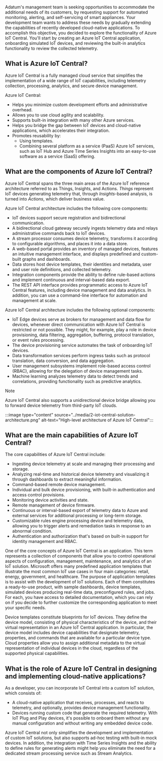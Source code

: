 ﻿Adatum's management team is seeking opportunities to accommodate the additional needs of its customers, by requesting support for automated monitoring, alerting, and self-servicing of smart appliances. Your development team wants to address these needs by gradually extending the capabilities of recently developed cloud-native applications. To accomplish this objective, you decided to explore the functionality of Azure IoT Central. You'll start by creating an Azure IoT Central application, onboarding simulated IoT devices, and reviewing the built-in analytics functionality to review the collected telemetry.
<!--LM: FYI, "Adatum" was flagged by Acrolink as a spelling error.-->
## What is Azure IoT Central?

Azure IoT Central is a fully managed cloud service that simplifies the implementation of a wide range of IoT capabilities, including telemetry collection, processing, analytics, and secure device management.

Azure IoT Central:

- Helps you minimize custom development efforts and administrative overhead.
- Allows you to use cloud agility and scalability.
- Supports built-in integration with many other Azure services.
- Helps you bridge the gap between IoT devices and cloud-native applications, which accelerates their integration.
- Promotes reusability by:
  - Using templates.
  - Combining several platform as a service (PaaS) Azure IoT services, such as IoT Hub and Azure Time Series Insights into an easy-to-use software as a service (SaaS) offering.

## What are the components of Azure IoT Central?

Azure IoT Central spans the three main areas of the Azure IoT reference architecture referred to as Things, Insights, and Actions. *Things* represent IoT devices generating telemetry that, through *Insights*-based analysis, is turned into *Actions*, which deliver business value.

Azure IoT Central architecture includes the following core components:

  - IoT devices support secure registration and bidirectional communication.
  - A bidirectional cloud gateway securely ingests telemetry data and relays administrative commands back to IoT devices.
  - A stream processor consumes device telemetry, transforms it according to configurable algorithms, and places it into a data store.
  - A web-based portal provides an inventory of managed devices, features an intuitive management interface, and displays predefined and custom-built graphs and dashboards.
  - Data stores host device templates, their identities and metadata, user and user role definitions, and collected telemetry.
  - Integration components provide the ability to define rule-based actions and implement continuous and interval-based data export.
  - The REST API interface provides programmatic access to Azure IoT Central features, including device management and data analytics. In addition, you can use a command-line interface for automation and management at scale.

Azure IoT Central architecture includes the following optional components:

  - IoT Edge devices serve as brokers for management and data flow for devices, whenever direct communication with Azure IoT Central is restricted or not possible. They might, for example, play a role in device provisioning, data filtering, aggregation, buffering, protocol translation, or event rules processing.
  - The device provisioning service automates the task of onboarding IoT devices.
  - Data transformation services perform ingress tasks such as protocol translation, data conversion, and data aggregation.
  - User management subsystems implement role-based access control (RBAC), allowing for the delegation of device management tasks.
  - Machine learning analyzes telemetry data to detect trends and correlations, providing functionality such as predictive analytics.

> [!NOTE]
> Azure IoT Central also supports a unidirectional device bridge allowing you to forward device telemetry from third-party IoT clouds.

:::image type="content" source="../media/2-iot-central-solution-architecture.png" alt-text="High-level architecture of Azure IoT Central":::

## What are the main capabilities of Azure IoT Central?

The core capabilities of Azure IoT Central include:

- Ingesting device telemetry at scale and managing their processing and storage.
- Analyzing real-time and historical device telemetry and visualizing it through dashboards to extract meaningful information.
- Command-based remote device management.
- Individual and bulk device provisioning, with built-in authentication and access control provisions.
- Monitoring device activities and state.
- Remote management of device firmware.
- Continuous or interval-based export of telemetry data to Azure and external services for additional processing or long-term storage.
- Customizable rules engine processing device and telemetry data, allowing you to trigger alerts and remediation tasks in response to an abnormal condition.
- Authentication and authorization that's based on built-in support for identity management and RBAC.

One of the core concepts of Azure IoT Central is an application. This term represents a collection of components that allow you to control operational aspects of configuration, management, maintenance, and analytics of an IoT solution. Microsoft offers many predefined application templates that illustrate the most common IoT use cases in four main categories: retail, energy, government, and healthcare. The purpose of application templates is to assist with the development of IoT solutions. Each of them constitutes a ready-to-use product, with sample dashboards, device templates, simulated devices producing real-time data, preconfigured rules, and jobs. For each, you have access to detailed documentation, which you can rely on if you decide to further customize the corresponding application to meet your specific needs.

Device templates constitute blueprints for IoT devices. They define the device model, consisting of physical characteristics of the device, and their virtual representation in an Azure IoT Central application. In particular, the device model includes device capabilities that designate telemetry, properties, and commands that are available for a particular device type. Cloud properties allow you to assign additional metadata to the virtual representation of individual devices in the cloud, regardless of the supported physical capabilities.

## What is the role of Azure IoT Central in designing and implementing cloud-native applications?

As a developer, you can incorporate IoT Central into a custom IoT solution, which consists of:

- A cloud-native application that receives, processes, and reacts to telemetry, and optionally, provides device management functionality.
- Devices running custom code that generate the required telemetry. With IoT Plug and Play devices, it's possible to onboard them without any manual configuration and without writing any embedded device code.

Azure IoT Central not only simplifies the development and implementation of custom IoT solutions, but also supports ad-hoc testing with built-in mock devices. In addition, the integration with Time Series Insights and the ability to define rules for generating alerts might help you eliminate the need for a dedicated stream processing service such as Stream Analytics.
